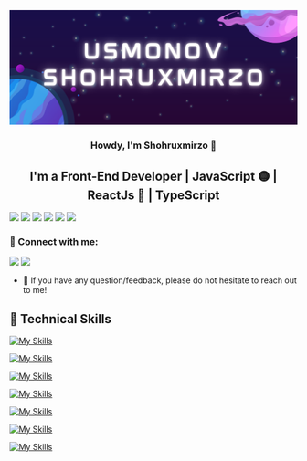 <p align="center">
  <a href="#" target="_blank" rel="noreferrer"><img src="Purple Illustrated Game Streaming Twitch Banner (1).png" alt="my banner"></a>
</p>

<h3 align="center">
Howdy, I'm Shohruxmirzo 👋
</h3>

<h2 align="center">
I'm a Front-End Developer | JavaScript 🟡 | ReactJs 🔵 | TypeScript 
</h2> 

<!-- description here -->

<a href="https://youtube.com/@usmonovdev"><img src="https://img.shields.io/badge/YouTube-FF0000?style=for-the-badge&logo=youtube&logoColor=white" /></a>
<a href="https://tiktok.com/usmonov_dev"><img src="https://img.shields.io/badge/TikTok-000000?style=for-the-badge&logo=tiktok&logoColor=white" /></a>
<a href="https://t.me/usmonov_dev"><img src="https://img.shields.io/badge/telegram-27A7E7?style=for-the-badge&logo=telegram&logoColor=white" /></a>
<a href="https://twitter.com/usmonovdev"><img src="https://img.shields.io/badge/twitter-1D9BF0?style=for-the-badge&logo=twitter&logoColor=white" /></a>
<a href="https://instagram.com/usmonov_dev"><img src="https://img.shields.io/badge/instagram-E4405F?style=for-the-badge&logo=instagram&logoColor=white" /></a>
<a href="https://leetcode.com/usmonovshohruxmirzo"><img src="https://img.shields.io/badge/LeetCode-000000?style=for-the-badge&logo=LeetCode&logoColor=#d16c06" /></a>

### 🤝 Connect with me:
<a href="https://t.me/JavaScript_Lover"><img src="https://img.shields.io/badge/telegram-27A7E7?style=for-the-badge&logo=telegram&logoColor=white" /></a>
<a href="https://instagram.com/usmonov_dev"><img src="https://img.shields.io/badge/instagram-E4405F?style=for-the-badge&logo=instagram&logoColor=white" /></a>

- 💬 If you have any question/feedback, please do not hesitate to reach out to me!

## 💼 Technical Skills
[![My Skills](https://skillicons.dev/icons?i=html,css,js,jquery,react,ts,next,express,jest)](https://skillicons.dev)


[![My Skills](https://skillicons.dev/icons?i=threejs)](https://skillicons.dev)


[![My Skills](https://skillicons.dev/icons?i=sass,bootstrap,styledcomponents)](https://skillicons.dev)


[![My Skills](https://skillicons.dev/icons?i=firebase,mongodb)](https://skillicons.dev)


[![My Skills](https://skillicons.dev/icons?i=blender)](https://skillicons.dev)


[![My Skills](https://skillicons.dev/icons?i=figma)](https://skillicons.dev)


[![My Skills](https://skillicons.dev/icons?i=netlify,vercel,render)](https://skillicons.dev)
